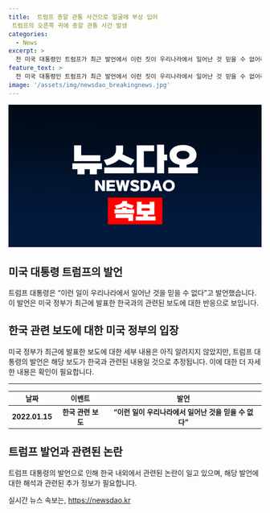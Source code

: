 ```yaml
---
title:  트럼프 총알 관통 사건으로 얼굴에 부상 입어
 트럼프의 오른쪽 귀에 총알 관통 사건 발생
categories:
  - News
excerpt: >
  전 미국 대통령인 트럼프가 최근 발언에서 이런 짓이 우리나라에서 일어난 것 믿을 수 없어라고 말했다. 그의 발언은 미국의 관심을 끈 상황으로, 논란을 불러일으키고 있다.
feature_text: >
  전 미국 대통령인 트럼프가 최근 발언에서 이런 짓이 우리나라에서 일어난 것 믿을 수 없어라고 말했다. 그의 발언은 미국의 관심을 끈 상황으로, 논란을 불러일으키고 있다.
image: '/assets/img/newsdao_breakingnews.jpg'
---
```


<p><img src="/assets/img/newsdao_breakingnews.jpg" alt="pcversion 속보" /></p>

<h2 data-ke-size="size26">미국 대통령 트럼프의 발언</h2>

<p data-ke-size="size16">트럼프 대통령은 “이런 일이 우리나라에서 일어난 것을 믿을 수 없다”고 발언했습니다. 이 발언은 미국 정부가 최근에 발표한 한국과의 관련된 보도에 대한 반응으로 보입니다.</p>

<h2 data-ke-size="size26">한국 관련 보도에 대한 미국 정부의 입장</h2>

<p data-ke-size="size16">미국 정부가 최근에 발표한 보도에 대한 세부 내용은 아직 알려지지 않았지만, 트럼프 대통령의 발언은 해당 보도가 한국과 관련된 내용일 것으로 추정됩니다. 이에 대한 더 자세한 내용은 확인이 필요합니다.</p>

<hr>

<table>
  <thead>
    <tr>
      <th><b>날짜</b></th>
      <th><b>이벤트</b></th>
      <th><b>발언</b></th>
    </tr>
  </thead>
  <tbody>
    <tr>
      <td style="text-align: center; height: 17px;"><b>2022.01.15</b></td>
      <td style="text-align: center; height: 17px;"><b>한국 관련 보도</b></td>
      <td style="text-align: center; height: 17px;"><b>“이런 일이 우리나라에서 일어난 것을 믿을 수 없다”</b></td>
    </tr>
  </tbody>
</table>

<h2 data-ke-size="size26">트럼프 발언과 관련된 논란</h2>

<p data-ke-size="size16">트럼프 대통령의 발언으로 인해 한국 내외에서 관련된 논란이 일고 있으며, 해당 발언에 대한 해석과 관련된 추가 정보가 필요합니다.</p>
실시간 뉴스 속보는, <a href="https://newsdao.kr" rel="dofollow">https://newsdao.kr</a>


